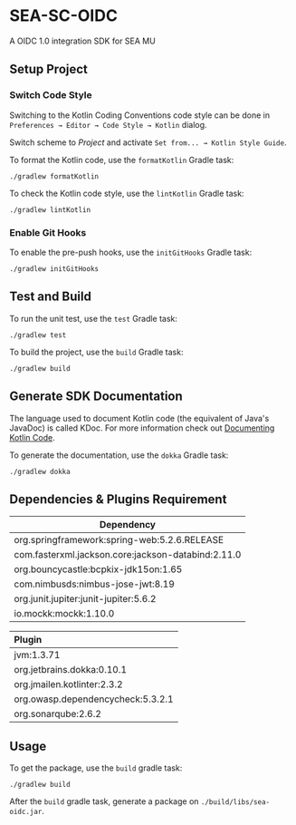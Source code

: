 # SEA-SC-OIDC

A OIDC 1.0 integration SDK for SEA MU

## Setup Project

### Switch Code Style

Switching to the Kotlin Coding Conventions code style can be done in `Preferences → Editor → Code Style → Kotlin` dialog. 

Switch scheme to *Project* and activate `Set from... → Kotlin Style Guide`.

To format the Kotlin code, use the `formatKotlin` Gradle task:

```
./gradlew formatKotlin
```

To check the Kotlin code style, use the `lintKotlin` Gradle task:

```
./gradlew lintKotlin
```

### Enable Git Hooks

To enable the pre-push hooks, use the `initGitHooks` Gradle task:

```
./gradlew initGitHooks
```

## Test and Build

To run the unit test, use the `test` Gradle task:

```
./gradlew test
```

To build the project, use the `build` Gradle task:

```
./gradlew build
```

## Generate SDK Documentation

The language used to document Kotlin code (the equivalent of Java's JavaDoc) is called KDoc. For more information check out [Documenting Kotlin Code](https://kotlinlang.org/docs/reference/kotlin-doc.html).

To generate the documentation, use the `dokka` Gradle task:

```
./gradlew dokka
```


## Dependencies & Plugins Requirement

Dependency |
---- |
org.springframework:spring-web:5.2.6.RELEASE |
com.fasterxml.jackson.core:jackson-databind:2.11.0 |
org.bouncycastle:bcpkix-jdk15on:1.65 |
com.nimbusds:nimbus-jose-jwt:8.19 |
org.junit.jupiter:junit-jupiter:5.6.2 |
io.mockk:mockk:1.10.0 |


Plugin |
:---- |
jvm:1.3.71 |
org.jetbrains.dokka:0.10.1 |
org.jmailen.kotlinter:2.3.2 |
org.owasp.dependencycheck:5.3.2.1 | 
org.sonarqube:2.6.2 |


## Usage

To get the package, use the `build` gradle task:

```
./gradlew build
```

After the `build` gradle task, generate a package on `./build/libs/sea-oidc.jar`.
